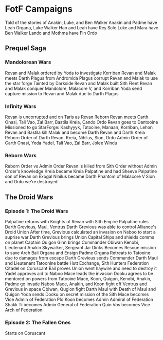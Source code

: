 # FotF Campaigns

Told of the stories of Anakin, Luke, and Ben Walker
Anakin and Padme have Leah Organa, Luke Walker
Han and Leah have Rey Solo
Luke and Mara have Ben Walker
Lando and Mothma have Fin Ordo

## Prequel Saga

### Mandolorean Wars
Revan and Malak ordered by Yoda to investigate Korriban
Revan and Malak meets Darth Plagus from Andromida
Plagus corrupt Revan and Malak to use the star forge
Tainted by Darkside Revan and Malak built Sith Fleet
Revan and Malak conquer Mandolore, Malacore V, and Korriban 
Yoda send capture mission to Revan and Malak due to Darth Plagus

### Infinity Wars
Revan is uncorrupted and on Taris as Revan Reborn
Revan meets Carth Onasi, Tali Vao, Zal Barr, Bastila Kreia, Cando Ordo
Revan goes to Dantooine
Missioned to go StarForge: Kashyyyk, Tatooine, Manaan, Korriban, Lehon
Revan and Bastila kill Malak and become Darth Revan and Darth Kreia
Reborn Order of Darth Revan, Kreia, Nihilus, Sion, Ordo
Admin Order of Carth Onasi, Yoda Yadel, Tali Vao, Zal Barr, Jolee Windu

### Reborn Wars
Reborn Order vs Admin Order
Revan is killed from Sith Order without Admin Order's knowledge
Kreia became Kreia Palpatine and had Sheeve Palpatine son of Revan on Exogal
Nihilus became Darth Phantom of Malacore V
Sion and Ordo we're destroyed 

## The Droid Wars

### Episode 1: The Droid Wars
Palpatine returns with Knights of Revan with Sith Empire
Palpatine rules Darth Grevious, Maul, Ventrus
Darth Grevious was able to control Alliance's Droid Union
After time, Grevious calculated an invasion on Naboo to start a suprise war
Darth Grevious brings Union Capital Ships and shields comms on planet
Captain Quigon Ginn brings Commander Obiwan Kenobi, Lieutenant Anakin Skywalker, Sergeant Jar Dinks
Becomes Rescue mission to save Arch Bail Organa and Ensign Padme Organa
Retreats to Tatooine due to damages from escape
Darth Grevious sends Commander Darth Maul and Lieutenant 
Tatoonine battle Hutt Exchange, Sith Hunters
Federation Citadel on Coruscant
Bail proves Union went haywire and need to destroy it
Yadel approves aid to Naboo
Mace leads the invasion
Dooku agrees to be mentored on powers from Tatooine
Mace, Koon, Quigon, Kenobi, Anakin, Padme go invade Naboo
Mace, Anakin, and Koon fight off Ventrus and Grevious in space 
Obiwan, Qugion fight Darth Maul with Death of Maul and Quigon
Yoda sends Dooku on secret mission of the Sith
Mace becomes Vice Admin of Federation
Plo Koon becomes Admin Admiral of Federation
Shakk Ti becomes Admin General of Federation
Quin Vos becomes Vice Arch of Federation

### Episode 2: The Fallen Ones
Starts on Coruscant 
